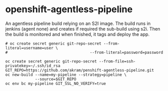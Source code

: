 # openshift-agentless-pipeline

An agentless pipeline build relying on an S2I image.
The build runs in jenkins (agent none) and creates if required the sub-build using s2i.
Then the build is monitored and when finished, it tags and deploy the app.

```
# oc create secret generic git-repo-secret --from-literal=username=user \
#                                    --from-literal=password=password

oc create secret generic git-repo-secret --from-file=ssh-privatekey=~/.ssh/id_rsa
GIT_REPO=https://github.com/akram/penshift-agentless-pipeline.git
oc new-build --name=my-pipeline --strategy=pipeline \
             --source=$GIT_REPO
oc env bc my-pipeline GIT_SSL_NO_VERIFY=true
```

